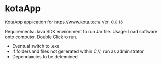 # kotaApp
KotaApp application for https://www.kota.tech/
Ver. 0.0.13

Requirements: Java SDK environment to run Jar file.
Usage: Load software onto computer. Double Click to run.
 - Eventual switch to .exe
 - If folders and files not generated within C://, run as administrator
 - Dependancies to be determined
